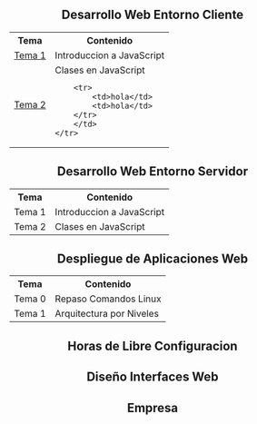 <h2 align="center">Desarrollo Web Entorno Cliente</h2>

<table>
    <tr>
        <th align="center">Tema</th>
        <th align="center">Contenido</th>
    </tr>
    <tr>
        <td align="left"><a href="Desarrollo-Web-Entorno-Cliente/Tema1-IntroduccionJS/">Tema 1</a></td>
        <td>Introduccion a JavaScript</td>
    </tr>
    <tr>
        <td align="left"><a href="Desarrollo-Web-Entorno-Cliente/Tema2-ClasesJS/">Tema 2</a></td>
        <td align="left">Clases en JavaScript
        
        <tr>
            <td>hola</td>
            <td>hola</td>
        </tr>
        </td>
    </tr>
</table>

<h2 align="center">Desarrollo Web Entorno Servidor</h2>

<table>
    <tr>
        <th align="center">Tema</th>
        <th align="center">Contenido</th>
    </tr>
    <tr>
        <td align="left">Tema 1</td>
        <td>Introduccion a JavaScript</td>
    </tr>
    <tr>
        <td align="left">Tema 2</td>
        <td align="left">Clases en JavaScript</td>
    </tr>
</table>

<h2 align="center">Despliegue de Aplicaciones Web</h2>

<table>
    <tr>
        <th align="center">Tema</th>
        <th align="center">Contenido</th>
    </tr>
    <tr>
        <td align="left">Tema 0</td>
        <td>Repaso Comandos Linux</td>
    </tr>
    <tr>
        <td align="left">Tema 1</td>
        <td align="left">Arquitectura por Niveles</td>
    </tr>
</table>

<h2 align="center">Horas de Libre Configuracion</h2>

<h2 align="center">Diseño Interfaces Web</h2>

<h2 align="center">Empresa</h2>
